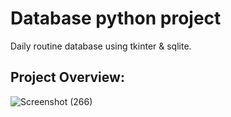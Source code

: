 # Database python project
Daily routine database using tkinter &amp; sqlite.

## Project Overview:
![Screenshot (266)](https://user-images.githubusercontent.com/64021315/120705788-b0e5ef00-c4d1-11eb-98ae-92b27eda1ab7.png)
